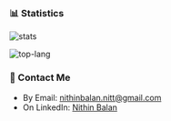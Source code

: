<!--Links-->
[stats]: https://github-readme-stats.vercel.app/api?username=killerninjacat&include_all_commits=true&count_private=true&show_icons=true&title_color=3498db&bg_color=ffffff00&text_color=718096
[top-lang]: https://github-readme-stats.vercel.app/api/top-langs?username=killerninjacat&layout=donut-vertical&langs_count=8&title_color=3498db&bg_color=ffffff00&text_color=718096

### :bar_chart: Statistics
![stats]

![top-lang]

### :email: Contact Me
* By Email: nithinbalan.nitt@gmail.com
* On LinkedIn: [Nithin Balan](https://www.linkedin.com/in/nithin-balan/)
